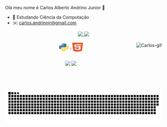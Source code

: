 Olá meu nome é Carlos Alberto Andrino Junior 👋

- 🌱 Estudando Ciência da Computação
- ✉️ carlos.andrinojr@gmail.com

<div align="center">
  <a href="https://github.com/CarlosAAndrino">
  <img height="120em" src="https://github-readme-stats.vercel.app/api?username=CarlosAAndrino&show_icons=true&theme=dark&include_all_commits=true&count_private=true"/>
  <img height="120em" src="https://github-readme-stats.vercel.app/api/top-langs/?username=CarlosAAndrino&layout=compact&langs_count=7&theme=dark"/>
</div>


<div align="center" style="display: inline_block"><br>
  <img align="center" alt="Carlos-Python" height="30" width="40" src="https://raw.githubusercontent.com/devicons/devicon/master/icons/python/python-original.svg">
  <img align="center" alt="Carlos-HTML" height="30" width="40" src="https://raw.githubusercontent.com/devicons/devicon/master/icons/html5/html5-original.svg">
  <img align="right" alt="Carlos-gif" height="150" src="https://media1.giphy.com/media/ZBythhSiZAoYea6vC2/giphy.gif?cid=ecf05e47un5uiea7xpnlajcgj7xqk1vuloenxr2jb94zem5l&rid=giphy.gif&ct=g">
</div>

##

<div align="center"> 
  <a href="https://instagram.com/carlosandrino" target="_blank"><img src="https://img.shields.io/badge/-Instagram-%23E4405F?style=for-the-badge&logo=instagram&logoColor=white" target="_blank"></a>
  <a href="https://www.linkedin.com/in/carlos-andrino-950292240/" target="_blank"><img src="https://img.shields.io/badge/-LinkedIn-%230077B5?style=for-the-badge&logo=linkedin&logoColor=white" target="_blank"></a> 
 
  ![Snake animation](https://github.com/CarlosAAndrino/CarlosAAndrino/blob/output/github-contribution-grid-snake.svg)
 
</div>
